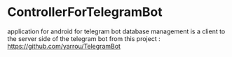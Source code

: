 # ControllerForTelegramBot
application for android for telegram bot database management
is a client to the server side of the telegram bot from this project : https://github.com/yarrou/TelegramBot
